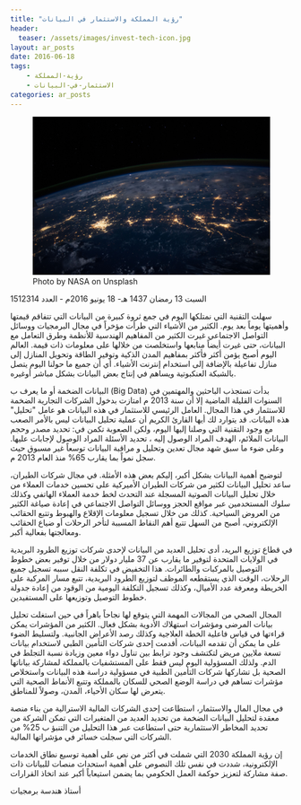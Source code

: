 ```yaml
---
title: "رؤية المملكة والاستثمار في البيانات"
header: 
  teaser: /assets/images/invest-tech-icon.jpg
layout: ar_posts
date: 2016-06-18
tags:
    - رؤية-المملكة
    - الاستثمار-في-البيانات
categories: ar_posts
---
```

<figure class="image">
    <a href="/assets/images//assets/images/invest-tech-icon.jpg"><img src="/assets/images/invest-tech-icon.jpg"></a>
    <figcaption>Photo by NASA on Unsplash</figcaption>
</figure>



 السبت 13 رمضان 1437 هـ- 18 يونيو 2016م - العدد 1512314

سهلت التقنية التي نمتلكها اليوم في جمع ثروة كبيرة من البيانات التي تتفاقم قيمتها وأهميتها يوماً بعد يوم. الكثير من الأشياء التي طرأت مؤخراً في مجال البرمجيات ووسائل التواصل الاجتماعي غيرت الكثير من المفاهيم الهندسية للأنظمة وطرق التعامل مع البيانات، حتى غيرت أيضاً منابعها واستخلصت من خلالها على معلومات ذات قيمة. العالم اليوم أصبح يؤمن أكثر فأكثر بمفاهيم المدن الذكية وتوفير الطاقة وتحويل المنازل إلى منازل تفاعيلة بالإضافة إلى استخدام إنترنت الأشياء. أي أن جميع ما حولنا اليوم يتصل بالشبكة العنكبوتية ويساهم في إنتاج بعض البيانات بشكل مباشر أوغيره.

البيانات الضخمة أو ما يعرف ب (Big Data) بدأت تستجذب الباحثين والمهتمين في السنوات القليلة الماضية إلا أن سنة 2013 م امتازت بدخول الشركات التجارية الضخمة للاستثمار في هذا المجال. العامل الرئيسي للاستثمار في هذه البيانات هو عامل "تحليل" هذه البيانات. قد يتوارد لك أيها القارئ الكريم أن عملية تحليل البيانات ليس بالأمر الصعب مع وجود التقنية التي وصلنا إليها اليوم، ولكن الصعوبة تكمن في: تحديد مصدر وحجم البيانات الملائم، الهدف المراد الوصول إليه ، تحديد الأسئلة المراد الوصول لإجابات عليها. وعلى ضوء ما سبق شهد مجال تعدين وتحليل و مراقبة البيانات توسعاً غير مسبوق حيث سجل نمواً بما يقارب 65% منذ العام 2013 م.

لتوضيح أهمية البيانات بشكل أكبر، إليكم بعض هذه الأمثلة. في مجال شركات الطيران، ساعد تحليل البيانات لكثير من شركات الطيران الأميركية على تحسين خدمات العملاء من خلال تحليل البيانات الصوتية المسجلة عند التحدث لخط خدمة العملاء الهاتفي وكذلك سلوك المستخدمين عبر مواقع الحجز ووسائل التواصل الاجتماعي في إعادة صياغة الكثير من العروض السياحية. كذلك من خلال تسجيل معلومات الإقلاع والهبوط وتتبع الحقائب الإلكتروني، أصبح من السهل تتبع أهم النقاط المسببة لتأخر الرحلات أو ضياع الحقائب ومعالجتها بفعالية أكبر.

في قطاع توزيع البريد، أدى تحليل العديد من البيانات لإحدى شركات توزيع الطرود البريدية في الولايات المتحدة لتوفير ما يقارب عن 37 مليار دولار من خلال توفير بعض خطوط التوصيل بالمركبات والطائرات. هذا التخفيض في تكلفة النقل سببه تسجيل جميع الرحلات، الوقت الذي يستقطعه الموظف لتوزيع الطرود البريدية، تتبع مسار المركبة على الخريطة ومعرفة عدد الأميال، وكذلك تسجيل التكلفة اليومية من الوقود من إعادة جدولة خطوط التوصيل وتوزيعها على المستفيدين.

المجال الصحي من المجالات المهمة التي يتوقع لها نجاحاً باهراً في حين استغلت تحليل بيانات المرضى ومؤشرات استهلاك الأدوية بشكل فعال. الكثير من المؤشرات يمكن قراءتها في قياس فاعلية الخطة العلاجية وكذلك رصد الأعراض الجانبية. ولتسليط الضوء على ما يمكن أن تقدمه البيانات، أقدمت إحدى شركات التأمين الطبي لاستخدام بيانات تسعة ملايين مريض لتكتشف وجود ترابط بين تناول دواء معين وزيادة نسبة التجلط في الدم. ولذلك المسؤولية اليوم ليس فقط على المستشفيات بالمملكة لمشاركة بياناتها الصحية بل تشاركها شركات التأمين الطبية في مسؤولية دراسة هذه البيانات واستخلاص مؤشرات تساهم في دراسة الوضع الصحي للسكان بالمملكة وتتبع الأنماط الصحية التي يتعرض لها سكان الأحياء، المدن، وصولاً للمناطق.

في مجال المال والاستثمار، استطاعت إحدى الشركات المالية الاسترالية من بناء منصة معقدة لتحليل البيانات الضخمة من تحديد العديد من المتغيرات التي تمكن الشركة من تحديد المخاطر الاستثمارية حتى استطاعت عبر هذا التحليل من التنبؤ ب 25% من الشركات التي سجلت خسائر في مؤشراتها المالية.

إن رؤية المملكة 2030 التي شملت في أكثر من نص على أهمية توسيع نطاق الخدمات الإلكترونية، شددت في نفس تلك النصوص على أهمية استحداث منصات للبيانات ذات صفة مشاركة لتعزيز حوكمة العمل الحكومي بما يضمن استيعاباً أكبر عند اتخاذ القرارات.

أستاذ هندسة برمجيات
